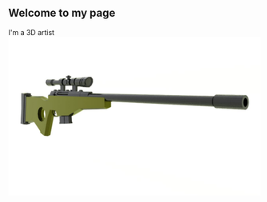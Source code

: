 ## Welcome to my page

I'm a 3D artist
<img src="docs/assets/images/GunImage.jpeg" alt="hi" class="inline"/>
